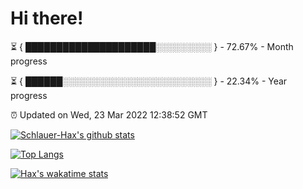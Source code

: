 # Hi there!

⏳ { █████████████████████░░░░░░░░░ } - 72.67% - Month progress

⏳ { ██████░░░░░░░░░░░░░░░░░░░░░░░░ } - 22.34% - Year progress

⏰ Updated on Wed, 23 Mar 2022 12:38:52 GMT


[![Schlauer-Hax's github stats](https://github-readme-stats.vercel.app/api?username=Schlauer-Hax&show_icons=true&theme=dark&count_private=true)](https://github.com/Schlauer-Hax)


[![Top Langs](https://github-readme-stats.vercel.app/api/top-langs/?username=Schlauer-Hax&layout=compact&theme=dark)](https://github.com/Schlauer-Hax?tab=repositories)


[![Hax's wakatime stats](https://github-readme-stats.vercel.app/api/wakatime?username=Hax&theme=dark)](https://wakatime.com/@Hax)

